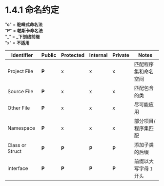 # 1.4.1 命名约定

"**c**" = **驼峰式命名法**  
"**P**" = **帕斯卡命名法**  
"_" = **_下划线前缀**  
"x" = **不适用**  

| Identifier | Public | Protected | Internal | Private | Notes |
| ------ | ------ | ------ | ------ | ------ | ------ |
| Project File | **P** | x | x | x | 匹配程序集和命名空间 |
| Source File | **P** | x | x | x | 匹配包含的类 |
| Other File | **P** | x | x | x | 尽可能应用 |
| Namespace | **P** | x | x | x | 部分项目/程序集匹配 |
| Class or Struct | **P** | **P** | **P** | **P** | 添加子类的后缀 |
| interface | **P** | **P** | **P** | **P** | 前缀以大写字母 `I` 开头 |

